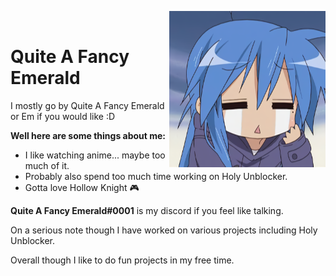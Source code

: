 <img src="https://github.com/QuiteAFancyEmerald/QuiteAFancyEmerald/blob/ade488192e86c3b04244e13a6493d0d27e0c28e9/wat.png?raw=true" width="250" align="right"><img>
# Quite A Fancy Emerald
I mostly go by Quite A Fancy Emerald or Em if you would like :D

**Well here are some things about me:**

- I like watching anime... maybe too much of it.
- Probably also spend too much time working on Holy Unblocker.
- Gotta love Hollow Knight 🎮

**Quite A Fancy Emerald#0001** is my discord if you feel like talking.

On a serious note though I have worked on various projects including Holy Unblocker.

Overall though I like to do fun projects in my free time. 
